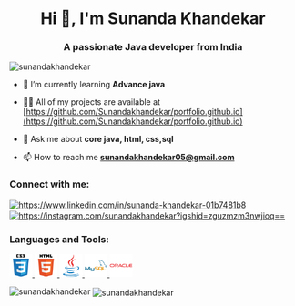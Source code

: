 <h1 align="center">Hi 👋, I'm Sunanda Khandekar</h1>
<h3 align="center">A passionate Java developer from India</h3>

<p align="left"> <img src="https://komarev.com/ghpvc/?username=sunandakhandekar&label=Profile%20views&color=0e75b6&style=flat" alt="sunandakhandekar" /> </p>

- 🌱 I’m currently learning **Advance java**

- 👨‍💻 All of my projects are available at [https://github.com/Sunandakhandekar/portfolio.github.io](https://github.com/Sunandakhandekar/portfolio.github.io)

- 💬 Ask me about **core java, html, css,sql**

- 📫 How to reach me **sunandakhandekar05@gmail.com**

<h3 align="left">Connect with me:</h3>
<p align="left">
<a href="https://linkedin.com/in/https://www.linkedin.com/in/sunanda-khandekar-01b7481b8" target="blank"><img align="center" src="https://raw.githubusercontent.com/rahuldkjain/github-profile-readme-generator/master/src/images/icons/Social/linked-in-alt.svg" alt="https://www.linkedin.com/in/sunanda-khandekar-01b7481b8" height="30" width="40" /></a>
<a href="https://instagram.com/https://instagram.com/sunandakhandekar?igshid=zguzmzm3nwjioq==" target="blank"><img align="center" src="https://raw.githubusercontent.com/rahuldkjain/github-profile-readme-generator/master/src/images/icons/Social/instagram.svg" alt="https://instagram.com/sunandakhandekar?igshid=zguzmzm3nwjioq==" height="30" width="40" /></a>
</p>

<h3 align="left">Languages and Tools:</h3>
<p align="left"> <a href="https://www.w3schools.com/css/" target="_blank" rel="noreferrer"> <img src="https://raw.githubusercontent.com/devicons/devicon/master/icons/css3/css3-original-wordmark.svg" alt="css3" width="40" height="40"/> </a> <a href="https://www.w3.org/html/" target="_blank" rel="noreferrer"> <img src="https://raw.githubusercontent.com/devicons/devicon/master/icons/html5/html5-original-wordmark.svg" alt="html5" width="40" height="40"/> </a> <a href="https://www.java.com" target="_blank" rel="noreferrer"> <img src="https://raw.githubusercontent.com/devicons/devicon/master/icons/java/java-original.svg" alt="java" width="40" height="40"/> </a> <a href="https://www.mysql.com/" target="_blank" rel="noreferrer"> <img src="https://raw.githubusercontent.com/devicons/devicon/master/icons/mysql/mysql-original-wordmark.svg" alt="mysql" width="40" height="40"/> </a> <a href="https://www.oracle.com/" target="_blank" rel="noreferrer"> <img src="https://raw.githubusercontent.com/devicons/devicon/master/icons/oracle/oracle-original.svg" alt="oracle" width="40" height="40"/> </a> </p>

<p><img align="left" src="https://github-readme-stats.vercel.app/api/top-langs?username=sunandakhandekar&show_icons=true&locale=en&layout=compact" alt="sunandakhandekar" /></p>

<p>&nbsp;<img align="center" src="https://github-readme-stats.vercel.app/api?username=sunandakhandekar&show_icons=true&locale=en" alt="sunandakhandekar" /></p>
